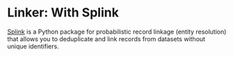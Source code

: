 # Linker: With Splink

[Splink](https://moj-analytical-services.github.io/splink/index.html) is a Python
package for probabilistic record linkage (entity resolution) that allows you to
deduplicate and link records from datasets without unique identifiers.
